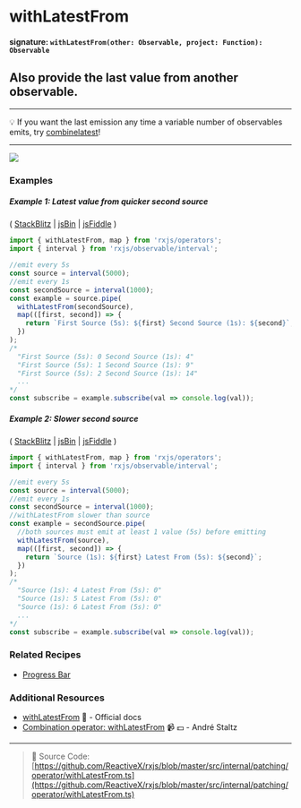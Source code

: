 # withLatestFrom

#### signature: `withLatestFrom(other: Observable, project: Function): Observable`

## Also provide the last value from another observable.

---

:bulb: If you want the last emission any time a variable number of observables
emits, try [combinelatest](combinelatest.md)!

---

<div class="ua-ad"><a href="https://ultimateangular.com/?ref=76683_kee7y7vk"><img src="https://ultimateangular.com/assets/img/banners/ua-leader.svg"></a></div>

### Examples

##### Example 1: Latest value from quicker second source

( [StackBlitz](https://stackblitz.com/edit/typescript-sekrr5?file=index.ts) |
[jsBin](http://jsbin.com/fitekeseru/1/edit?js,console) |
[jsFiddle](https://jsfiddle.net/btroncone/9c3pfgpk/) )

```js
import { withLatestFrom, map } from 'rxjs/operators';
import { interval } from 'rxjs/observable/interval';

//emit every 5s
const source = interval(5000);
//emit every 1s
const secondSource = interval(1000);
const example = source.pipe(
  withLatestFrom(secondSource),
  map(([first, second]) => {
    return `First Source (5s): ${first} Second Source (1s): ${second}`;
  })
);
/*
  "First Source (5s): 0 Second Source (1s): 4"
  "First Source (5s): 1 Second Source (1s): 9"
  "First Source (5s): 2 Second Source (1s): 14"
  ...
*/
const subscribe = example.subscribe(val => console.log(val));
```

##### Example 2: Slower second source

( [StackBlitz](https://stackblitz.com/edit/typescript-unq2gn?file=index.ts) |
[jsBin](http://jsbin.com/vujekucuxa/1/edit?js,console) |
[jsFiddle](https://jsfiddle.net/btroncone/bywLL579/) )

```js
import { withLatestFrom, map } from 'rxjs/operators';
import { interval } from 'rxjs/observable/interval';

//emit every 5s
const source = interval(5000);
//emit every 1s
const secondSource = interval(1000);
//withLatestFrom slower than source
const example = secondSource.pipe(
  //both sources must emit at least 1 value (5s) before emitting
  withLatestFrom(source),
  map(([first, second]) => {
    return `Source (1s): ${first} Latest From (5s): ${second}`;
  })
);
/*
  "Source (1s): 4 Latest From (5s): 0"
  "Source (1s): 5 Latest From (5s): 0"
  "Source (1s): 6 Latest From (5s): 0"
  ...
*/
const subscribe = example.subscribe(val => console.log(val));
```

### Related Recipes

* [Progress Bar](../../recipes/progressbar.md)

### Additional Resources

* [withLatestFrom](http://reactivex.io/rxjs/class/es6/Observable.js~Observable.html#instance-method-withLatestFrom)
  :newspaper: - Official docs
* [Combination operator: withLatestFrom](https://egghead.io/lessons/rxjs-combination-operator-withlatestfrom?course=rxjs-beyond-the-basics-operators-in-depth)
  :video_camera: :dollar: - André Staltz

---

> :file_folder: Source Code:
> [https://github.com/ReactiveX/rxjs/blob/master/src/internal/patching/operator/withLatestFrom.ts](https://github.com/ReactiveX/rxjs/blob/master/src/internal/patching/operator/withLatestFrom.ts)
